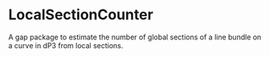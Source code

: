 # LocalSectionCounter
A gap package to estimate the number of global sections of a line bundle on a curve in dP3 from local sections.
